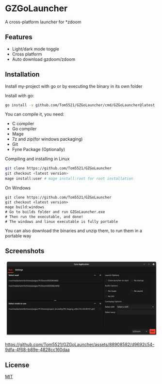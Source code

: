 
# GZGoLauncher

A cross-platform launcher for *zdoom

## Features

- Light/dark mode toggle
- Cross platform
- Auto download gzdoom/zdoom

## Installation

Install my-project with go or by executing the binary in its own folder

Install with go:

```bash
go install -v github.com/Tom5521/GZGoLauncher/cmd/GZGoLauncher@latest
```

You can compile it, you need:

- C compiler
- Go compiler
- Mage
- 7z and zip(for windows packaging)
- Git
- Fyne Package (Optionally)

Compiling and installing in Linux

```bash
git clone https://github.com/Tom5521/GZGoLauncher
git checkout <latest version>
mage install:user # mage install:root for root installation
```

On Windows

```batch
git clone https://github.com/Tom5521/GZGoLauncher
git checkout <latest version>
mage build:windows
# Go to builds folder and run GZGoLauncher.exe
# Then run the executable, and done!
# The windows and linux executable is fully portable
```

You can also download the binaries and unzip them, to run them in a portable way

## Screenshots

![screenshot](./screenshots/Screenshot1.png)

<https://github.com/Tom5521/GZGoLauncher/assets/88908582/d9692c54-9dfa-4f68-b89e-4828cc160daa>

## License

[MIT](https://choosealicense.com/licenses/mit/)
